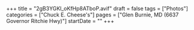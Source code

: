 +++
title = "2gB3YGKl_oKfHp8ATboP.avif"
draft = false
tags = ["Photos"]
categories = ["Chuck E. Cheese's"]
pages = ["Glen Burnie, MD (6637 Governor Ritchie Hwy)"]
startDate = ""
+++
